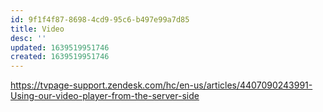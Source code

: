 ```yaml
---
id: 9f1f4f87-8698-4cd9-95c6-b497e99a7d85
title: Video
desc: ''
updated: 1639519951746
created: 1639519951746
---
```


https://tvpage-support.zendesk.com/hc/en-us/articles/4407090243991-Using-our-video-player-from-the-server-side